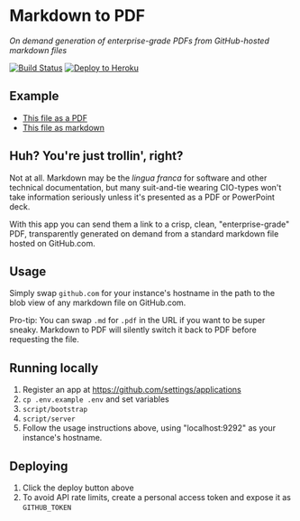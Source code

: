 # Markdown to PDF

*On demand generation of enterprise-grade PDFs from GitHub-hosted markdown files*

[![Build Status](https://travis-ci.org/benbalter/markdown-to-pdf.svg)](https://travis-ci.org/benbalter/markdown-to-pdf) [![Deploy to Heroku](https://www.herokucdn.com/deploy/button.png)](https://heroku.com/deploy)

## Example

* [This file as a PDF](https://github-pdf.herokuapp.com/benbalter/markdown-to-pdf/blob/master/README.pdf)
* [This file as markdown](https://github.com/benbalter/markdown-to-pdf/blob/master/README.md)

## Huh? You're just trollin', right?

Not at all. Markdown may be the *lingua franca* for software and other technical documentation, but many suit-and-tie wearing CIO-types won't take information seriously unless it's presented as a PDF or PowerPoint deck.

With this app you can send them a link to a crisp, clean, "enterprise-grade" PDF, transparently generated on demand from a standard markdown file hosted on GitHub.com.

## Usage

Simply swap `github.com` for your instance's hostname in the path to the blob view of any markdown file on GitHub.com.

Pro-tip: You can swap `.md` for `.pdf` in the URL if you want to be super sneaky. Markdown to PDF will silently switch it back to PDF before requesting the file.

## Running locally

1. Register an app at https://github.com/settings/applications
2. `cp .env.example .env` and set variables
3. `script/bootstrap`
4. `script/server`
5. Follow the usage instructions above, using "localhost:9292" as your instance's hostname.

## Deploying

1. Click the deploy button above
2. To avoid API rate limits, create a personal access token and expose it as `GITHUB_TOKEN`
